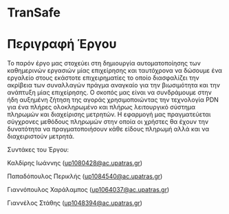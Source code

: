 # TranSafe

# Περιγραφή Έργου

Το παρόν έργο μας στοχεύει στη δημιουργία αυτοματοποίησης των καθημερινών εργασιών μίας επιχείρησης και ταυτόχρονα να δώσουμε ένα εργαλείο στους εκάστοτε επιχειρηματίες το οποίο διασφαλίζει την ακρίβεια των συναλλαγών πράγμα αναγκαίο για την βιωσιμότητα και την ανάπτυξη μίας επιχείρησης. Ο σκοπός μας είναι να συνδράμουμε στην ήδη αυξημένη ζήτηση της αγοράς χρησιμοποιώντας την τεχνολογία PDN για ένα πλήρες ολοκληρωμένο και πλήρως λειτουργικό σύστημα πληρωμών και διαχείρισης μετρητών. Η εφαρμογή μας πραγματεύεται σύγχρονες μεθόδους πληρωμών στην οποία οι χρήστες θα έχουν την δυνατότητα να πραγματοποιήσουν κάθε είδους πληρωμή αλλά και να διαχειριστούν μετρητά.

Συντάκες του Έργου:

Καλδίρης Ιωάννης (up1080428@ac.upatras.gr)

Παπαδόπουλος Περικλής (up1084540@ac.upatras.gr)

Γιαννόπουλος Χαράλαμπος	(up1064037@ac.upatras.gr)

Γιαννέλος Στάθης (up1048394@ac.upatras.gr)
